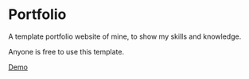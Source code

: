 # Portfolio
A template portfolio website of mine, to show my skills and knowledge.

Anyone is free to use this template.
<html><body>
  <a href="https://krazy-kid.github.io/Portfolio">Demo</a>
  </body>
  </html>
